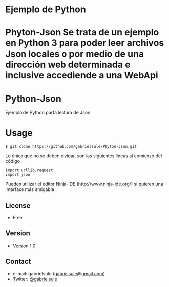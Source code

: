 Ejemplo de Python
======
**Phyton-Json** Se trata de un ejemplo en Python 3 para poder leer archivos Json locales o por medio de una dirección web determinada e inclusive accediende a una WebApi
=======
# Python-Json
Ejemplo de Python parta lectura de Json

# Usage
```
$ git clone https://github.com/gabrielsule/Phyton-Json.git
```

Lo único que no se deben olvidar, son las siguientes líneas al comienzo del código

```
import urllib.request
import json
```

Pueden utilizar el editor Ninja-IDE (http://www.ninja-ide.org/) si quieren una interface más amigable


## License 
* Free

## Version 
* Version 1.0

## Contact
* e-mail: gabrielsule (gabrielsule@gmail.com)
* Twitter: [@gabrielsule](https://twitter.com/gabrielsule)
